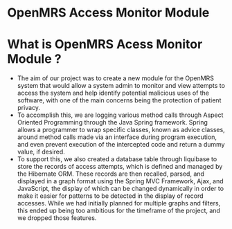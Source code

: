 # OpenMRS Access Monitor Module 

# What is OpenMRS Acess Monitor Module ? 
- The aim of our project was to create a new module for the OpenMRS system that would allow a system admin to monitor and view attempts to access the system and help identify potential malicious uses of the software, with one of the main concerns being the protection of patient privacy.
- To accomplish this, we are logging various method calls through Aspect Oriented Programming through the Java Spring framework. Spring allows a programmer to wrap specific classes, known as advice classes, around method calls made via an interface during program execution, and even prevent execution of the intercepted code and return a dummy value, if desired.
- To support this, we also created a database table through liquibase to store the records of access attempts, which is defined and managed by the Hibernate ORM. These records are then recalled, parsed, and displayed in a graph format using the Spring MVC Framework, Ajax, and JavaScript, the display of which can be changed dynamically in order to make it easier for patterns to be detected in the display of record accesses. While we had initially planned for multiple graphs and filters, this ended up being too ambitious for the timeframe of the project, and we dropped those features.

